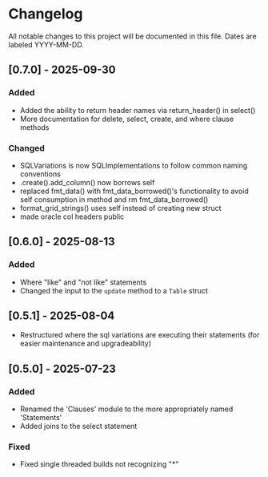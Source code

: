 # Changelog

All notable changes to this project will be documented in this file.
Dates are labeled YYYY-MM-DD.

## [0.7.0] - 2025-09-30
### Added
- Added the ability to return header names via return_header() in select()
- More documentation for delete, select, create, and where clause methods

### Changed
- SQLVariations is now SQLImplementations to follow common naming conventions
- .create().add_column() now borrows self
- replaced fmt_data() with fmt_data_borrowed()'s functionality to avoid self consumption in method and rm fmt_data_borrowed()
- format_grid_strings() uses self instead of creating new struct
- made oracle col headers public

## [0.6.0] - 2025-08-13
### Added
- Where "like" and "not like" statements
- Changed the input to the `update` method to a `Table` struct

## [0.5.1] - 2025-08-04
- Restructured where the sql variations are executing their statements (for easier maintenance and upgradeability)

## [0.5.0] - 2025-07-23
### Added
- Renamed the 'Clauses' module to the more appropriately named 'Statements'
- Added joins to the select statement

### Fixed
- Fixed single threaded builds not recognizing "*"
